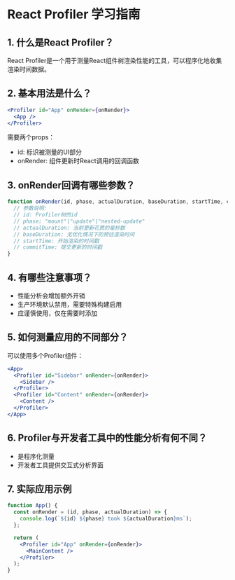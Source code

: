 # React Profiler 学习指南

## 1. 什么是React Profiler？
React Profiler是一个用于测量React组件树渲染性能的工具，可以程序化地收集渲染时间数据。

## 2. 基本用法是什么？
```jsx
<Profiler id="App" onRender={onRender}>
  <App />
</Profiler>
```
需要两个props：
- id: 标识被测量的UI部分
- onRender: 组件更新时React调用的回调函数

## 3. onRender回调有哪些参数？
```js
function onRender(id, phase, actualDuration, baseDuration, startTime, commitTime) {
  // 参数说明:
  // id: Profiler树的id
  // phase: "mount"|"update"|"nested-update"
  // actualDuration: 当前更新花费的毫秒数
  // baseDuration: 无优化情况下的预估渲染时间
  // startTime: 开始渲染的时间戳
  // commitTime: 提交更新的时间戳
}
```

## 4. 有哪些注意事项？
- 性能分析会增加额外开销
- 生产环境默认禁用，需要特殊构建启用
- 应谨慎使用，仅在需要时添加

## 5. 如何测量应用的不同部分？
可以使用多个Profiler组件：
```jsx
<App>
  <Profiler id="Sidebar" onRender={onRender}>
    <Sidebar />
  </Profiler>
  <Profiler id="Content" onRender={onRender}>
    <Content />
  </Profiler>
</App>
```

## 6. Profiler与开发者工具中的性能分析有何不同？
- <Profiler>是程序化测量
- 开发者工具提供交互式分析界面

## 7. 实际应用示例
```jsx
function App() {
  const onRender = (id, phase, actualDuration) => {
    console.log(`${id} ${phase} took ${actualDuration}ms`);
  };

  return (
    <Profiler id="App" onRender={onRender}>
      <MainContent />
    </Profiler>
  );
}
```